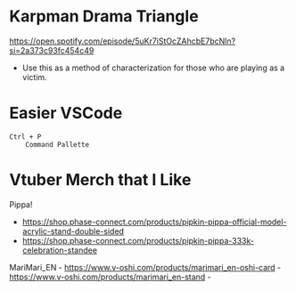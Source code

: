 

# Karpman Drama Triangle

https://open.spotify.com/episode/5uKr7iStOcZAhcbE7bcNln?si=2a373c93fc454c49

- Use this as a method of characterization for those who are playing as a victim. 

# Easier VSCode
    Ctrl + P  
        Command Pallette 
        

# Vtuber Merch that I Like

Pippa! 
  - https://shop.phase-connect.com/products/pipkin-pippa-official-model-acrylic-stand-double-sided
  - https://shop.phase-connect.com/products/pipkin-pippa-333k-celebration-standee

MariMari_EN
    - https://www.v-oshi.com/products/marimari_en-oshi-card
    - https://www.v-oshi.com/products/marimari_en-stand
    - 